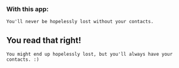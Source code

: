 ### With this app:

    You'll never be hopelessly lost without your contacts.

## You read that right!

    You might end up hopelessly lost, but you'll always have your contacts. :)
